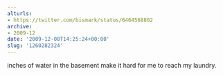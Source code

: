 ```yaml
---
alturls:
- https://twitter.com/bismark/status/6464568802
archive:
- 2009-12
date: '2009-12-08T14:25:24+00:00'
slug: '1260282324'
---
```


inches of water in the basement make it hard for me to reach my laundry.

